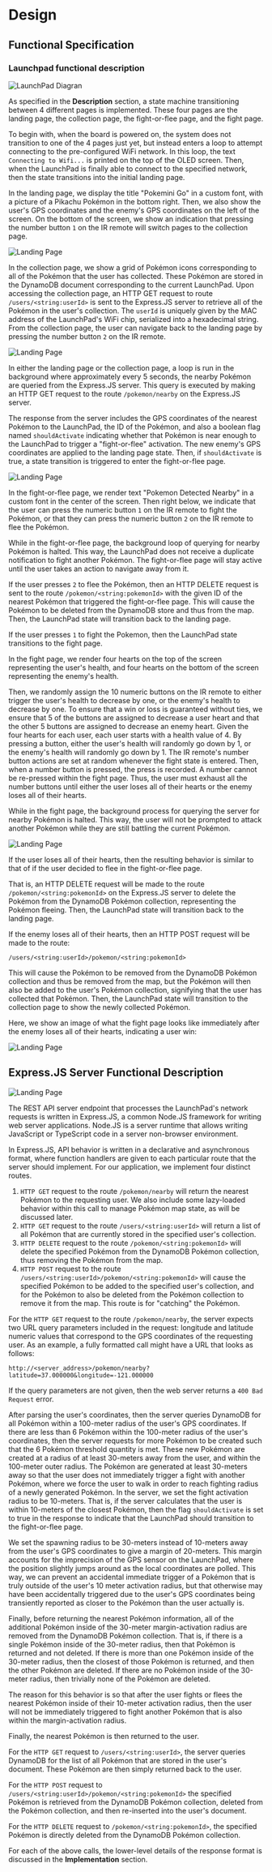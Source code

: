 # Design

## Functional Specification

### Launchpad functional description

![LaunchPad Diagran](./assets/launchpad-functional-diagram.png)

As specified in the **Description** section, a state machine transitioning
between 4 different pages is implemented. These four pages are the landing page,
the collection page, the fight-or-flee page, and the fight page.

To begin with, when the board is powered on, the system does not transition to
one of the 4 pages just yet, but instead enters a loop to attempt connecting to
the pre-configured WiFi network. In this loop, the text `Connecting to Wifi...`
is printed on the top of the OLED screen. Then, when the LaunchPad is finally
able to connect to the specified network, then the state transitions into the
initial landing page.

In the landing page, we display the title "Pokemini Go" in a custom font, with a
picture of a Pikachu Pokémon in the bottom right. Then, we also show the user's
GPS coordinates and the enemy's GPS coordinates on the left of the screen. On
the bottom of the screen, we show an indication that pressing the number button
`1` on the IR remote will switch pages to the collection page.

![Landing Page](./assets/landing-page.png)

In the collection page, we show a grid of Pokémon icons corresponding to all of
the Pokémon that the user has collected. These Pokémon are stored in the
DynamoDB document corresponding to the current LaunchPad. Upon accessing the
collection page, an HTTP GET request to route `/users/<string:userId>` is sent
to the Express.JS server to retrieve all of the Pokémon in the user's
collection. The `userId` is uniquely given by the MAC address of the LaunchPad's
WiFi chip, serialized into a hexadecimal string. From the collection page, the
user can navigate back to the landing page by pressing the number button `2` on
the IR remote.

![Landing Page](./assets/collection-page.png)

In either the landing page or the collection page, a loop is run in the
background where approximately every 5 seconds, the nearby Pokémon are queried
from the Express.JS server. This query is executed by making an HTTP GET request
to the route `/pokemon/nearby` on the Express.JS server.

The response from the server includes the GPS coordinates of the nearest Pokémon
to the LaunchPad, the ID of the Pokémon, and also a boolean flag named
`shouldActivate` indicating whether that Pokémon is near enough to the LaunchPad
to trigger a "fight-or-flee" activation. The new enemy's GPS coordinates are
applied to the landing page state. Then, if `shouldActivate` is true, a state
transition is triggered to enter the fight-or-flee page.

![Landing Page](./assets/fight-or-flee-page.png)

In the fight-or-flee page, we render text "Pokemon Detected Nearby" in a custom
font in the center of the screen. Then right below, we indicate that the user
can press the numeric button `1` on the IR remote to fight the Pokémon, or that
they can press the numeric button `2` on the IR remote to flee the Pokémon.

While in the fight-or-flee page, the background loop of querying for nearby
Pokémon is halted. This way, the LaunchPad does not receive a duplicate
notification to fight another Pokémon. The fight-or-flee page will stay active
until the user takes an action to navigate away from it.

If the user presses `2` to flee the Pokémon, then an HTTP DELETE request is sent
to the route `/pokemon/<string:pokemonId>` with the given ID of the nearest
Pokémon that triggered the fight-or-flee page. This will cause the Pokémon to be
deleted from the DynamoDB store and thus from the map. Then, the LaunchPad state
will transition back to the landing page.

If the user presses `1` to fight the Pokemon, then the LaunchPad state
transitions to the fight page.

In the fight page, we render four hearts on the top of the screen representing
the user's health, and four hearts on the bottom of the screen representing the
enemy's health.

Then, we randomly assign the 10 numeric buttons on the IR remote to either
trigger the user's health to decrease by one, or the enemy's health to decrease
by one. To ensure that a win or loss is guaranteed without ties, we ensure that
5 of the buttons are assigned to decrease a user heart and that the other 5
buttons are assigned to decrease an enemy heart. Given the four hearts for each
user, each user starts with a health value of 4. By pressing a button, either
the user's health will randomly go down by 1, or the enemy's health will
randomly go down by 1. The IR remote's number button actions are set at random
whenever the fight state is entered. Then, when a number button is pressed, the
press is recorded. A number cannot be re-pressed within the fight page. Thus,
the user must exhaust all the number buttons until either the user loses all of
their hearts or the enemy loses all of their hearts.

While in the fight page, the background process for querying the server for
nearby Pokémon is halted. This way, the user will not be prompted to attack
another Pokémon while they are still battling the current Pokémon.

![Landing Page](./assets/fight-page-start.png)

If the user loses all of their hearts, then the resulting behavior is similar to
that of if the user decided to flee in the fight-or-flee page.

That is, an HTTP DELETE request will be made to the route
`/pokemon/<string:pokemonId>` on the Express.JS server to delete the Pokémon
from the DynamoDB Pokémon collection, representing the Pokémon fleeing. Then,
the LaunchPad state will transition back to the landing page.

If the enemy loses all of their hearts, then an HTTP POST request will be made
to the route:

```
/users/<string:userId>/pokemon/<string:pokemonId>
```

This will cause the Pokémon to be removed from the DynamoDB Pokémon collection
and thus be removed from the map, but the Pokémon will then also be added to the
user's Pokémon collection, signifying that the user has collected that Pokémon.
Then, the LaunchPad state will transition to the collection page to show the
newly collected Pokémon.

Here, we show an image of what the fight page looks like immediately after the
enemy loses all of their hearts, indicating a user win:

![Landing Page](./assets/fight-page-win.png)

## Express.JS Server Functional Description

![Landing Page](./assets/express-functional-diagram.png)

The REST API server endpoint that processes the LaunchPad's network requests is
written in Express.JS, a common Node.JS framework for writing web server
applications. Node.JS is a server runtime that allows writing JavaScript or
TypeScript code in a server non-browser environment.

In Express.JS, API behavior is written in a declarative and asynchronous format,
where function handlers are given to each particular route that the server
should implement. For our application, we implement four distinct routes.


1. `HTTP GET` request to the route `/pokemon/nearby` will return the nearest
    Pokémon to the requesting user. We also include some lazy-loaded behavior
    within this call to manage Pokémon map state, as will be discussed later.
2. `HTTP GET` request to the route `/users/<string:userId>` will return a list
   of all Pokémon that are currently stored in the specified user's collection.
3. `HTTP DELETE` request to the route `/pokemon/<string:pokemonId>` will delete
   the specified Pokémon from the DynamoDB Pokémon collection, thus removing the
   Pokémon from the map.
4. `HTTP POST` request to the route
   `/users/<string:userId>/pokemon/<string:pokemonId>` will cause the specified
   Pokémon to be added to the specified user's collection, and for the Pokémon
   to also be deleted from the Pokémon collection to remove it from the map.
   This route is for "catching" the Pokémon.

For the `HTTP GET` request to the route `/pokemon/nearby`, the server expects
two URL query parameters included in the request: longitude and latitude numeric
values that correspond to the GPS coordinates of the requesting user. As an
example, a fully formatted call might have a URL that looks as follows:

```
http://<server_address>/pokemon/nearby?latitude=37.000000&longitude=-121.000000
```

If the query parameters are not given, then the web server returns a `400 Bad
Request` error.

After parsing the user's coordinates, then the server queries DynamoDB for all
Pokémon within a 100-meter radius of the user's GPS coordinates. If there are
less than 6 Pokémon within the 100-meter radius of the user's coordinates, then
the server requests for more Pokémon to be created such that the 6 Pokémon
threshold quantity is met. These new Pokémon are created at a radius of at least
30-meters away from the user, and within the 100-meter outer radius. The Pokémon
are generated at least 30-meters away so that the user does not immediately
trigger a fight with another Pokémon, where we force the user to walk in order
to reach fighting radius of a newly generated Pokémon. In the server, we set the
fight activation radius to be 10-meters. That is, if the server calculates that
the user is within 10-meters of the closest Pokémon, then the flag
`shouldActivate` is set to true in the response to indicate that the LaunchPad
should transition to the fight-or-flee page.

We set the spawning radius to be 30-meters instead of 10-meters away from the
user's GPS coordinates to give a margin of 20-meters. This margin accounts for
the imprecision of the GPS sensor on the LaunchPad, where the position slightly
jumps around as the local coordinates are polled. This way, we can prevent an
accidental immediate trigger of a Pokémon that is truly outside of the user's 10
meter activation radius, but that otherwise may have been accidentally triggered
due to the user's GPS coordinates being transiently reported as closer to the
Pokémon than the user actually is.

Finally, before returning the nearest Pokémon information, all of the additional
Pokémon inside of the 30-meter margin-activation radius are removed from the
DynamoDB Pokémon collection. That is, if there is a single Pokémon inside of the
30-meter radius, then that Pokémon is returned and not deleted. If there is more
than one Pokémon inside of the 30-meter radius, then the closest of those
Pokémon is returned, and then the other Pokémon are deleted. If there are no
Pokémon inside of the 30-meter radius, then trivially none of the Pokémon are
deleted.

The reason for this behavior is so that after the user fights or flees the
nearest Pokémon inside of their 10-meter activation radius, then the user will
not be immediately triggered to fight another Pokémon that is also within the
margin-activation radius.

Finally, the nearest Pokémon is then returned to the user.

For the `HTTP GET` request to `/users/<string:userId>`, the server queries
DynamoDB for the list of all Pokémon that are stored in the user's document.
These Pokémon are then simply returned back to the user.

For the `HTTP POST` request to
`/users/<string:userId>/pokemon/<string:pokemonId>` the specified Pokémon is
retrieved from the DynamoDB Pokémon collection, deleted from the Pokémon
collection, and then re-inserted into the user's document.

For the `HTTP DELETE` request to `/pokemon/<string:pokemonId>`, the specified
Pokémon is directly deleted from the DynamoDB Pokémon collection.

For each of the above calls, the lower-level details of the response format is
discussed in the **Implementation** section.